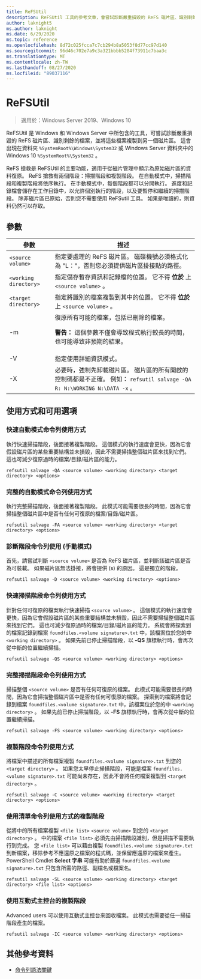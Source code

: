```yaml
---
title: ReFSUtil
description: ReFSUtil 工具的參考文章，會嘗試診斷嚴重損毀的 ReFS 磁片區、識別剩餘的檔案，並將這些檔案複製到另一個磁片區。
author: laknight5
ms.author: laknight
ms.date: 6/29/2020
ms.topic: reference
ms.openlocfilehash: 8d72c025fcca7c7cb294b8a5053f8d77cc97d140
ms.sourcegitcommit: 96d46c702e7a9c3a321bbbb5284f73911c7baa3c
ms.translationtype: MT
ms.contentlocale: zh-TW
ms.lasthandoff: 08/27/2020
ms.locfileid: "89037116"
---
```

# <a name="refsutil"></a>ReFSUtil

> 適用於：Windows Server 2019、Windows 10

ReFSUtil 是 Windows 和 Windows Server 中所包含的工具，可嘗試診斷嚴重損毀的 ReFS 磁片區、識別剩餘的檔案，並將這些檔案複製到另一個磁片區。 這會出現在資料夾 `%SystemRoot%\Windows\System32` 或 Windows Server 資料夾中的 Windows 10 `%SystemRoot%\System32` 。

ReFS 搶救是 ReFSUtil 的主要功能，適用于從磁片管理中顯示為原始磁片區的資料復原。 ReFS 搶救有兩個階段：掃描階段和複製階段。 在自動模式中，掃描階段和複製階段將依序執行。 在手動模式中，每個階段都可以分開執行。 進度和記錄檔會儲存在工作目錄中，以允許個別執行的階段，以及要暫停和繼續的掃描階段。 除非磁片區已原始，否則您不需要使用 ReFSutil 工具。 如果是唯讀的，則資料仍然可以存取。

## <a name="parameters"></a>參數

| 參數 | 描述 |
|--|--|
| `<source volume>` | 指定要處理的 ReFS 磁片區。 磁碟機號必須格式化為 "L："，否則您必須提供磁片區掛接點的路徑。 |
| `<working directory>` | 指定儲存暫存資訊和記錄檔的位置。 它不得 **位於** 上 `<source volume>` 。 |
| `<target directory>` | 指定將識別的檔案複製到其中的位置。 它不得 **位於** 上 `<source volume>` 。 |
| \-m | 復原所有可能的檔案，包括已刪除的檔案。<p>**警告：** 這個參數不僅會導致程式執行較長的時間，也可能導致非預期的結果。 |
| \-V | 指定使用詳細資訊模式。 |
| \-X | 必要時，強制先卸載磁片區。 磁片區的所有開啟的控制碼都是不正確。 例如： `refsutil salvage -QA R: N:\WORKING N:\DATA -x` 。 |

## <a name="usage-and-available-options"></a>使用方式和可用選項

### <a name="quick-automatic-mode-command-line-usage"></a>快速自動模式命令列使用方式

執行快速掃描階段，後面接著複製階段。 這個模式的執行速度會更快，因為它會假設磁片區的某些重要結構並未損毀，因此不需要掃描整個磁片區來找到它們。 這也可減少復原過時的檔案/目錄/磁片區的能力。

```
refsutil salvage -QA <source volume> <working directory> <target directory> <options>
```

### <a name="full-automatic-mode-command-line-usage"></a>完整的自動模式命令列使用方式

執行完整掃描階段，後面接著複製階段。 此模式可能需要很長的時間，因為它會掃描整個磁片區中是否有任何可復原的檔案/目錄/磁片區。

```
refsutil salvage -FA <source volume> <working directory> <target directory> <options>
```

### <a name="diagnose-phase-command-line-usage-manual-mode"></a>診斷階段命令列使用 (手動模式) 

首先，請嘗試判斷 `<source volume>` 是否為 ReFS 磁片區，並判斷該磁片區是否為可裝載。 如果磁片區無法掛接，將會提供 (s) 的原因。 這是獨立的階段。

```
refsutil salvage -D <source volume> <working directory> <options>
```

### <a name="quick-scan-phase-command-line-usage"></a>快速掃描階段命令列使用方式

針對任何可復原的檔案執行快速掃描 `<source volume>` 。 這個模式的執行速度會更快，因為它會假設磁片區的某些重要結構並未損毀，因此不需要掃描整個磁片區來找到它們。 這也可減少復原過時的檔案/目錄/磁片區的能力。 系統會將探索到的檔案記錄到檔案 `foundfiles.<volume signature>.txt` 中，該檔案位於您的中 `<working directory>` 。 如果先前已停止掃描階段，以 **-QS** 旗標執行時，會再次從中斷的位置繼續掃描。

```
refsutil salvage -QS <source volume> <working directory> <options>
```

### <a name="full-scan-phase-command-line-usage"></a>完整掃描階段命令列使用方式

掃描整個 `<source volume>` 是否有任何可復原的檔案。 此模式可能需要很長的時間，因為它會掃描整個磁片區中是否有任何可復原的檔案。 探索到的檔案將會記錄到檔案 `foundfiles.<volume signature>.txt` 中，該檔案位於您的中 `<working directory>` 。 如果先前已停止掃描階段，以 **-FS** 旗標執行時，會再次從中斷的位置繼續掃描。

```
refsutil salvage -FS <source volume> <working directory> <options>
```

### <a name="copy-phase-command-line-usage"></a>複製階段命令列使用方式

將檔案中描述的所有檔案複製 `foundfiles.<volume signature>.txt` 到您的 `<target directory>` 。 如果您太早停止掃描階段，可能是檔案 `foundfiles.<volume signature>.txt` 可能尚未存在，因此不會將任何檔案複製到 `<target directory>` 。

```
refsutil salvage -C <source volume> <working directory> <target directory> <options>
```

### <a name="copy-phase-with-list-command-line-usage"></a>使用清單命令列使用方式的複製階段

從將中的所有檔案複製 `<file list>` `<source volume>` 到您的 `<target directory>` 。 中的檔案 `<file list>` 必須先由掃描階段識別，但是掃描不需要執行到完成。 您 `<file list>` 可以藉由複製 `foundfiles.<volume signature>.txt` 到新檔案，移除參考不應還原之檔案的程式碼，並保留應還原的檔案來產生。 PowerShell Cmdlet **Select 字串** 可能有助於篩選 `foundfiles.<volume signature>.txt` 只包含所需的路徑、副檔名或檔案名。

```
refsutil salvage -SL <source volume> <working directory> <target directory> <file list> <options>
```

### <a name="copy-phase-with-interactive-console"></a>使用互動式主控台的複製階段

Advanced users 可以使用互動式主控台來回收檔案。 此模式也需要從任一掃描階段產生的檔案。

```
refsutil salvage -IC <source volume> <working directory> <options>
```

## <a name="additional-references"></a>其他參考資料

- [命令列語法關鍵](command-line-syntax-key.md)
